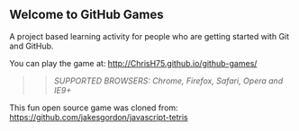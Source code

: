 ## Welcome to GitHub Games

A project based learning activity for people who are getting started with Git and GitHub.

You can play the game at: http://ChrisH75.github.io/github-games/

>> _*SUPPORTED BROWSERS*: Chrome, Firefox, Safari, Opera and IE9+_

This fun open source game was cloned from: https://github.com/jakesgordon/javascript-tetris

